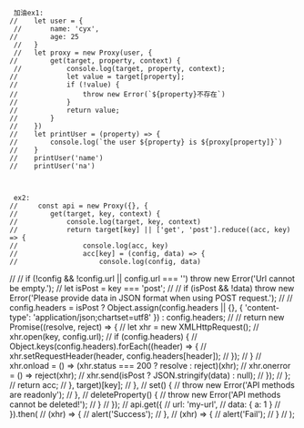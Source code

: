      加油ex1:
    //    let user = {
     //       name: 'cyx',
    //        age: 25
     //   }
     //   let proxy = new Proxy(user, {
    //        get(target, property, context) {
     //           console.log(target, property, context);
    //            let value = target[property];
    //            if (!value) {
    //                throw new Error(`${property}不存在`)
    //            }
    //            return value;
    //        }
    //    })
    //    let printUser = (property) => {
    //        console.log(`the user ${property} is ${proxy[property]}`)
    //    }
    //    printUser('name')
    //    printUser('na')



     ex2:   
    //     const api = new Proxy({}, {
    //        get(target, key, context) {
    //            console.log(target, key, context)
    //            return target[key] || ['get', 'post'].reduce((acc, key) => {
    //                console.log(acc, key)
    //                acc[key] = (config, data) => {
    //                    console.log(config, data)
//
    //                    if (!config && !config.url || config.url === '') throw new Error('Url cannot be empty.');
    //                    let isPost = key === 'post';
//
    //                    if (isPost && !data) throw new Error('Please provide data in JSON format when using POST request.');
//
    //                    config.headers = isPost ? Object.assign(config.headers || {}, { 'content-type': 'application/json;chartset=utf8' }) :
                            config.headers;
//
    //                    return new Promise((resolve, reject) => {
    //                        let xhr = new XMLHttpRequest();
    //                        xhr.open(key, config.url);
    //                        if (config.headers) {
    //                            Object.keys(config.headers).forEach((header) => {
    //                                xhr.setRequestHeader(header, config.headers[header]);
    //                            });
    //                        }
    //                        xhr.onload = () => (xhr.status === 200 ? resolve : reject)(xhr);
     //                       xhr.onerror = () => reject(xhr);
    //                        xhr.send(isPost ? JSON.stringify(data) : null);
    //                    });
    //                };
    //                return acc;
     //           }, target)[key];
     //       },
    //        set() {
    //            throw new Error('API methods are readonly');
    //        },
    //        deleteProperty() {
    //            throw new Error('API methods cannot be deleted!');
    //        }
    //    });
    //    api.get({
    //        url: 'my-url',
    //        data: { a: 1 }
    //    }).then(
    //        (xhr) => {
     //           alert('Success');
    //        },
    //        (xhr) => {
    //            alert('Fail');
    //        }
    //    );
